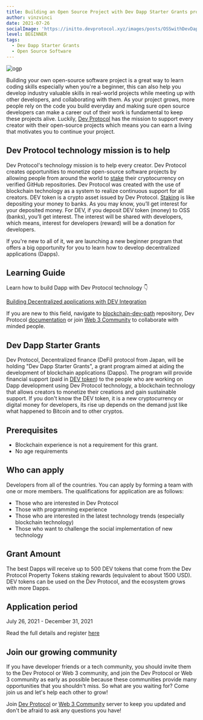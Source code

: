```yaml
---
title: Building an Open Source Project with Dev Dapp Starter Grants program
author: vinzvinci
date: 2021-07-26
socialImage: 'https://initto.devprotocol.xyz/images/posts/OSSwithDevDappStarterGrantsProgram/ogp_en.png'
level: BEGINNER
tags:
  - Dev Dapp Starter Grants
  - Open Source Software
---
```


![ogp](https://user-images.githubusercontent.com/73097560/126949230-87bb1a96-2ec8-43ae-b35d-9ed4def7b2b9.png)

Building your own open-source software project is a great way to learn coding skills especially when you're a beginner, this can also help you develop industry valuable skills in real-world projects while meeting up with other developers, and collaborating with them. As your project grows, more people rely on the code you build everyday and making sure open source developers can make a career out of their work is fundamental to keep these projects alive. Luckily, [Dev Protocol](https://devprotocol.xyz/) has the mission to support every creator with their open-source projects which means you can earn a living that motivates you to continue your project.

## Dev Protocol technology mission is to help

Dev Protocol's technology mission is to help every creator. Dev Protocol creates opportunities to monetize open-source software projects by allowing people from around the world to [stake](https://stakes.social/) their cryptocurrency on verified GitHub repositories. Dev Protocol was created with the use of blockchain technology as a system to realize continuous support for all creators. DEV token is a crypto asset issued by Dev Protocol. [Staking](https://docs.devprotocol.xyz/stakes-social/) is like depositing your money to banks. As you may know, you’ll get interest for your deposited money. For DEV, if you deposit DEV token (money) to OSS (banks), you’ll get interest. The interest will be shared with developers, which means, interest for developers (reward) will be a donation for developers.

If you're new to all of it, we are launching a new beginner program that offers a big opportunity for you to learn how to develop decentralized applications (Dapps).

## Learning Guide 

Learn how to build Dapp with Dev Protocol technology :point_down:

[Building Decentralized applications with DEV Integration](https://docs.devprotocol.xyz/en/learning/)

If you are new to this field, navigate to [blockchain-dev-path](https://github.com/web3community/blockchain-dev-path) repository, Dev Protocol [documentation](https://docs.devprotocol.xyz/en/introduction/) or join [Web 3 Community](https://discord.com/invite/3EN2UVE9mH)  to collaborate with minded people.

## Dev Dapp Starter Grants

Dev Protocol, Decentralized finance (DeFi) protocol from Japan, will be holding "Dev Dapp Starter Grants", a grant program aimed at aiding the development of blockchain applications (Dapps). The program will provide financial support (paid in [DEV token](https://docs.devprotocol.xyz/introduction/devtoken/)) to the people who are working on Dapp development using Dev Protocol technology, a blockchain technology that allows creators to monetize their creations and gain sustainable support. If you don't know the DEV token, it is a new cryptocurrency or digital money for developers, its rise up depends on the demand just like what happened to Bitcoin and to other cryptos.

## Prerequisites

- Blockchain experience is not a requirement for this grant.
- No age requirements

## Who can apply

Developers from all of the countries. You can apply by forming a team with one or more members. The qualifications for application are as follows:

- Those who are interested in Dev Protocol
- Those with programming experience
- Those who are interested in the latest technology trends (especially blockchain technology)
- Those who want to challenge the social implementation of new technology

## Grant Amount

The best Dapps will receive up to 500 DEV tokens that come from the Dev Protocol Property Tokens staking rewards (equivalent to about 1500 USD). DEV tokens can be used on the Dev Protocol, and the ecosystem grows with more Dapps.

## Application period

July 26, 2021 - December 31, 2021

Read the full details and register [here](https://devprotocol.notion.site/Welcome-to-DEV-DAPP-STARTER-GRANTS-5cb95252f18540258111581ea54d8808)

## Join our growing community

If you have developer friends or a tech community, you should invite them to the Dev Protocol or Web 3 community, and join the Dev Protocol or Web 3 community as early as possible because these communities provide many opportunities that you shouldn't miss. So what are you waiting for? Come join us and let's help each other to grow!

Join [Dev Protocol](https://discord.gg/VwJp4KM) or [Web 3 Community](https://discord.com/invite/3EN2UVE9mH) server to keep you updated and don't be afraid to ask any questions you have!
